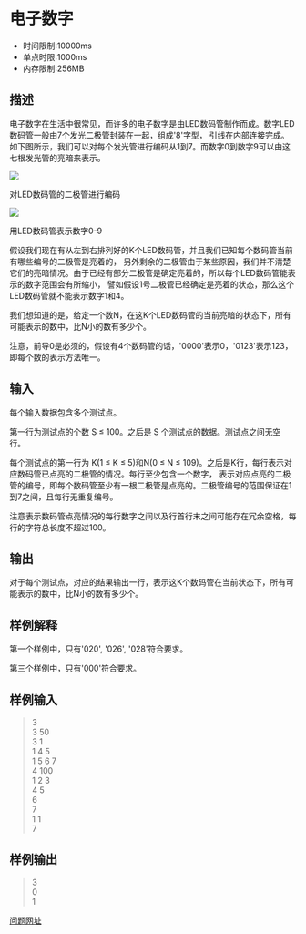 # 电子数字
* 时间限制:10000ms
* 单点时限:1000ms
* 内存限制:256MB

## 描述

电子数字在生活中很常见，而许多的电子数字是由LED数码管制作而成。数字LED数码管一般由7个发光二极管封装在一起，组成'8'字型，
引线在内部连接完成。如下图所示，我们可以对每个发光管进行编码从1到7。而数字0到数字9可以由这七根发光管的亮暗来表示。

![](http://media.hihocoder.com//problem_images/20160314/14579394929229.jpg)

对LED数码管的二极管进行编码

![](http://media.hihocoder.com//problem_images/20160315/14580249187878.jpg)

用LED数码管表示数字0-9

假设我们现在有从左到右排列好的K个LED数码管，并且我们已知每个数码管当前有哪些编号的二极管是亮着的，
另外剩余的二极管由于某些原因，我们并不清楚它们的亮暗情况。由于已经有部分二极管是确定亮着的，所以每个LED数码管能表示的数字范围会有所缩小，
譬如假设1号二极管已经确定是亮着的状态，那么这个LED数码管就不能表示数字1和4。

我们想知道的是，给定一个数N，在这K个LED数码管的当前亮暗的状态下，所有可能表示的数中，比N小的数有多少个。

注意，前导0是必须的，假设有4个数码管的话，'0000'表示0，'0123'表示123，即每个数的表示方法唯一。

## 输入

每个输入数据包含多个测试点。

第一行为测试点的个数 S ≤ 100。之后是 S 个测试点的数据。测试点之间无空行。

每个测试点的第一行为 K(1 ≤ K ≤ 5)和N(0 ≤ N ≤ 109)。之后是K行，每行表示对应数码管已点亮的二极管的情况。每行至少包含一个数字，
表示对应点亮的二极管的编号，即每个数码管至少有一根二极管是点亮的。二极管编号的范围保证在1到7之间，且每行无重复编号。

注意表示数码管点亮情况的每行数字之间以及行首行末之间可能存在冗余空格，每行的字符总长度不超过100。

## 输出

对于每个测试点，对应的结果输出一行，表示这K个数码管在当前状态下，所有可能表示的数中，比N小的数有多少个。

## 样例解释

第一个样例中，只有'020', '026', '028'符合要求。

第三个样例中，只有'000'符合要求。

## 样例输入

> 3  
> 3 50  
> 3  1  
> 1  4  5  
> 1 5  6 7  
> 4 100  
> 1 2 3  
> 4   5  
> 6  
> 7  
> 1 1  
> 7

## 样例输出

> 3  
> 0  
> 1  

[问题网址](http://hihocoder.com/contest/ntest2016spring1/problem/1)
